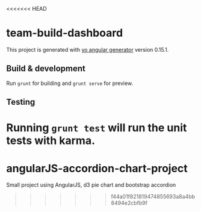 <<<<<<< HEAD
# team-build-dashboard

This project is generated with [yo angular generator](https://github.com/yeoman/generator-angular)
version 0.15.1.

## Build & development

Run `grunt` for building and `grunt serve` for preview.

## Testing

Running `grunt test` will run the unit tests with karma.
=======
# angularJS-accordion-chart-project
Small project using AngularJS, d3 pie chart and bootstrap accordion
>>>>>>> f44a01f821819474855693a8a4bb8494e2cbfb9f
